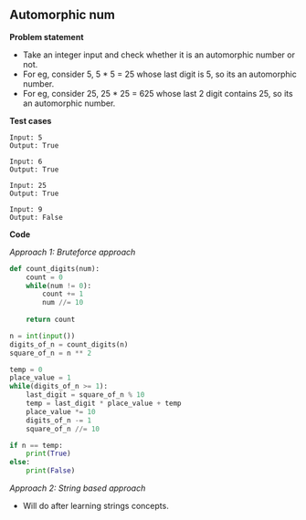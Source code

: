## Automorphic num

**Problem statement**

- Take an integer input and check whether it is an automorphic number or not.
- For eg, consider 5, 5 * 5 = 25 whose last digit is 5, so its an automorphic number.
- For eg, consider 25, 25 * 25 = 625 whose last 2 digit contains 25, so its an automorphic number.

**Test cases**

```
Input: 5
Output: True

Input: 6
Output: True

Input: 25
Output: True

Input: 9
Output: False
```

**Code**

*Approach 1: Bruteforce approach*

```py
def count_digits(num):
    count = 0
    while(num != 0):
        count += 1
        num //= 10
    
    return count

n = int(input())
digits_of_n = count_digits(n)
square_of_n = n ** 2

temp = 0
place_value = 1
while(digits_of_n >= 1):
    last_digit = square_of_n % 10
    temp = last_digit * place_value + temp
    place_value *= 10
    digits_of_n -= 1
    square_of_n //= 10

if n == temp:
    print(True)
else:
    print(False)
```

*Approach 2: String based approach*
- Will do after learning strings concepts.